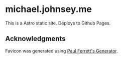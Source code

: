 # michael.johnsey.me

This is a Astro static site. Deploys to Github Pages.

## Acknowledgments

Favicon was generated using [Paul Ferrett's Generator](https://paulferrett.com/fontawesome-favicon).
